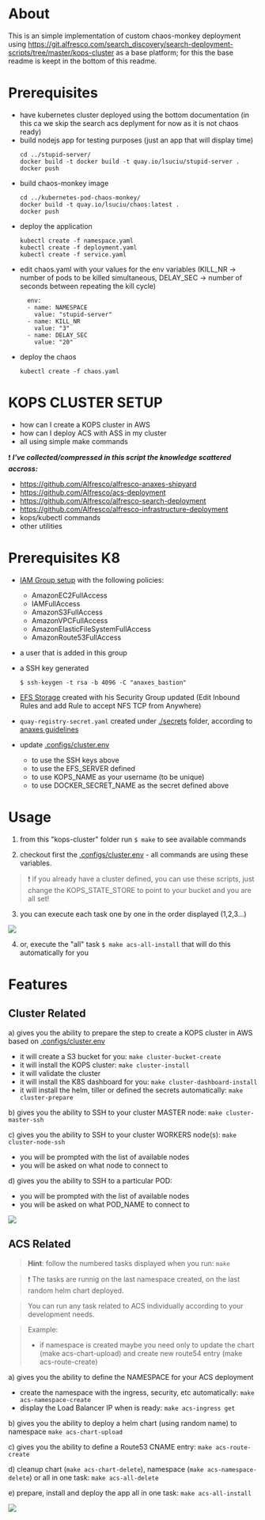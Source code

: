 # About

This is an simple implementation of custom chaos-monkey deployment using https://git.alfresco.com/search_discovery/search-deployment-scripts/tree/master/kops-cluster as a base platform; for this 
the base readme is keept in the bottom of this readme.

# Prerequisites

* have kubernetes cluster deployed using the bottom documentation (in this ca we skip the search acs deplyment for now as it is not chaos ready)
* build nodejs app for testing purposes (just an app that will display time)
  ```shell
  cd ../stupid-server/
  docker build -t docker build -t quay.io/lsuciu/stupid-server .
  docker push
  ```
* build chaos-monkey image
  ```shell
  cd ../kubernetes-pod-chaos-monkey/
  docker build -t quay.io/lsuciu/chaos:latest .
  docker push
  ```
* deploy the application
  ```shell
  kubectl create -f namespace.yaml
  kubectl create -f deployment.yaml
  kubectl create -f service.yaml
  ```
* edit chaos.yaml with your values for the env variables (KILL_NR -> number of pods to be killed simultaneous, DELAY_SEC -> number of seconds between repeating the kill cycle)
  ```shell
    env:
    - name: NAMESPACE
      value: "stupid-server"
    - name: KILL_NR
      value: "3"
    - name: DELAY_SEC   
      value: "20"
  ```
* deploy the chaos 
  ```shell
  kubectl create -f chaos.yaml
  ```



# KOPS CLUSTER SETUP

* how can I create a KOPS cluster in AWS
* how can I deploy ACS with ASS in my cluster
* all using simple make commands

:exclamation: **_I've collected/compressed in this script the knowledge scattered accross:_**
* https://github.com/Alfresco/alfresco-anaxes-shipyard 
* https://github.com/Alfresco/acs-deployment
* https://github.com/Alfresco/alfresco-search-deployment
* https://github.com/Alfresco/alfresco-infrastructure-deployment
* kops/kubectl commands
* other utilities

# Prerequisites K8

* [IAM Group setup](https://github.com/kubernetes/kops/blob/master/docs/aws.md#setup-your-environment) with the following policies:
  * AmazonEC2FullAccess
  * IAMFullAccess
  * AmazonS3FullAccess
  * AmazonVPCFullAccess
  * AmazonElasticFileSystemFullAccess
  * AmazonRoute53FullAccess

* a user that is added in this group

* a SSH key generated
  ```shell
  $ ssh-keygen -t rsa -b 4096 -C "anaxes_bastion" 
  ```
* [EFS Storage](https://docs.aws.amazon.com/efs/latest/ug/creating-using-create-fs.html) created with his Security Group updated (Edit Inbound Rules and add Rule to accept NFS TCP from Anywhere)

* `quay-registry-secret.yaml` created under [./secrets](./secrets) folder, according to [anaxes guidelines](https://github.com/Alfresco/alfresco-anaxes-shipyard/blob/c7d50a124901a2f19b67b31fc49f2c77c729b4ed/SECRETS.md)  

* update [.configs/cluster.env](./configs/cluster.env) 
  * to use the SSH keys above
  * to use the EFS_SERVER defined
  * to use KOPS_NAME as your username (to be unique)
  * to use DOCKER_SECRET_NAME as the secret defined above

# Usage

1) from this "kops-cluster" folder run `$ make` to see available commands

2) checkout first the [.configs/cluster.env](./configs/cluster.env) - all commands are using these variables. 

>:exclamation: if you already have a cluster defined, you can use these scripts, just change the KOPS_STATE_STORE to point to your bucket and you are all set!

3) you can execute each task one by one in the order displayed (1,2,3...)

![](.docs/intro.gif?raw=true)

4) or, execute the "all" task `$ make acs-all-install` that will do this automatically for you

# Features

## Cluster Related
a) gives you the ability to prepare the step to create a KOPS cluster in AWS based on [.configs/cluster.env](./configs/cluster.env)
  * it will create a S3 bucket for you: `make cluster-bucket-create`
  * it will install the KOPS cluster: `make cluster-install`
  * it will validate the cluster
  * it will install the K8S dashboard for you: `make cluster-dashboard-install`
  * it will install the helm, tiller or defined the secrets automatically: `make cluster-prepare`

b) gives you the ability to SSH to your cluster MASTER node: `make cluster-master-ssh`

c) gives you the ability to SSH to your cluster WORKERS node(s): `make cluster-node-ssh`
  * you will be prompted with the list of available nodes
  *  you will be asked on what node to connect to

d) gives you the ability to SSH to a particular POD:
  *  you will be prompted with the list of available nodes
  *  you will be asked on what POD_NAME to connect to

![](.docs/ssh-to-pod.gif?raw=true)

## ACS Related
>**Hint**: follow the numbered tasks displayed when you run: `make`

> :exclamation: The tasks are runnig on the last namespace created, on the last random helm chart deployed. 

>You can run any task related to ACS individually according to your development needs. 

> Example:
> * if namespace is created maybe you need only to update the chart (make acs-chart-upload) and create new route54 entry (make acs-route-create)

a) gives you the ability to define the NAMESPACE for your ACS deployment
  *  create the namespace with the ingress, security, etc automatically: `make acs-namespace-create`
  *  display the Load Balancer IP when is ready: `make acs-ingress get`

b) gives you the ability to deploy a helm chart (using random name) to namespace `make acs-chart-upload`

c) gives you the ability to define a Route53 CNAME entry: `make acs-route-create`

d) cleanup chart (`make acs-chart-delete`), namespace (`make acs-namespace-delete`) or all in one task: `make acs-all-delete`

e) prepare, install and deploy the app all in one task: `make acs-all-install`

![](.docs/all-acs-install.gif?raw=true)
